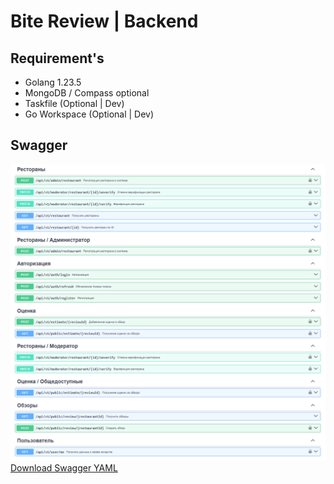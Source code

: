 # Bite Review | Backend

## Requirement's

- Golang 1.23.5
- MongoDB / Compass optional
- Taskfile (Optional | Dev)
- Go Workspace (Optional | Dev)

## Swagger
![Swagger](assets/swagger.png)
[Download Swagger YAML](app/monolith/internal/docs/swagger.yaml)